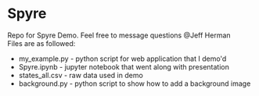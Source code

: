 # Spyre
Repo for Spyre Demo.  Feel free to message questions @Jeff Herman <br> Files are as followed:
- my_example.py - python script for web application that I demo'd
- Spyre.ipynb - jupyter notebook that went along with presentation
- states_all.csv - raw data used in demo
- background.py - python script to show how to add a background image 